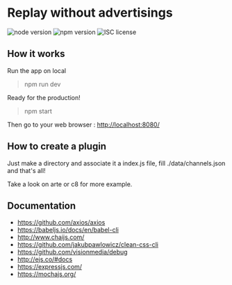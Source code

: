 # Replay without advertisings

![node version](https://img.shields.io/badge/node-&#10878;6.0.0-green.svg)
![npm version](https://img.shields.io/badge/npm-&#10878;3.8.6-green.svg)
![ISC license](https://img.shields.io/badge/licence-ISC-blue.svg)

## How it works

Run the app on local
> npm run dev

Ready for the production!
> npm start

Then go to your web browser : <http://localhost:8080/>

## How to create a plugin

Just make a directory and associate it a index.js file,
fill ./data/channels.json and that's all!

Take a look on arte or c8 for more example.

## Documentation

* <https://github.com/axios/axios>
* <https://babeljs.io/docs/en/babel-cli>
* <http://www.chaijs.com/>
* <https://github.com/jakubpawlowicz/clean-css-cli>
* <https://github.com/visionmedia/debug>
* <http://ejs.co/#docs>
* <https://expressjs.com/>
* <https://mochajs.org/>
